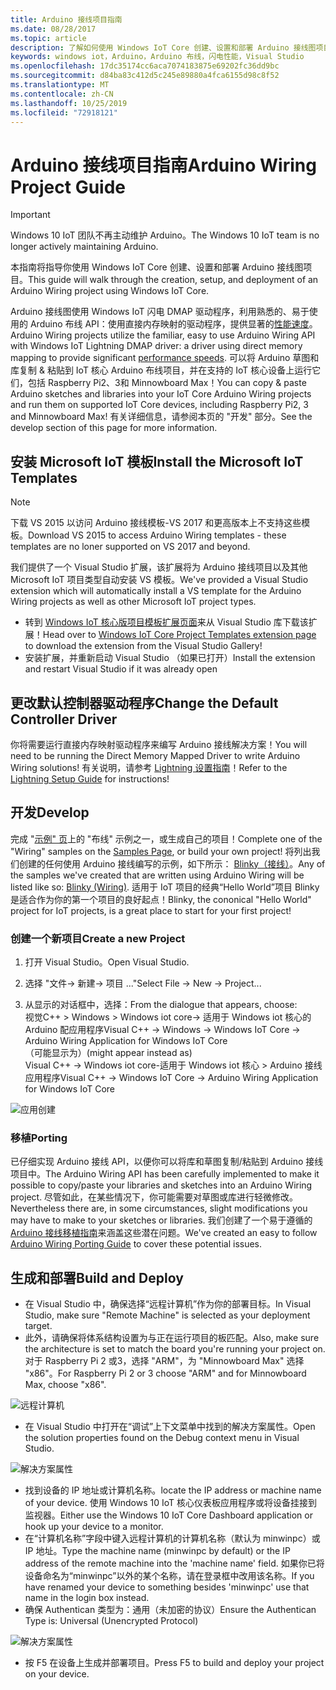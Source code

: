 ```yaml
---
title: Arduino 接线项目指南
ms.date: 08/28/2017
ms.topic: article
description: 了解如何使用 Windows IoT Core 创建、设置和部署 Arduino 接线图项目。
keywords: windows iot，Arduino，Arduino 布线，闪电性能，Visual Studio
ms.openlocfilehash: 17dc35174cc6aca7074183875e69202fc36dd9bc
ms.sourcegitcommit: d84ba83c412d5c245e89880a4fca6155d98c8f52
ms.translationtype: MT
ms.contentlocale: zh-CN
ms.lasthandoff: 10/25/2019
ms.locfileid: "72918121"
---
```

# <a name="arduino-wiring-project-guide"></a><span data-ttu-id="30fab-104">Arduino 接线项目指南</span><span class="sxs-lookup"><span data-stu-id="30fab-104">Arduino Wiring Project Guide</span></span>

> [!IMPORTANT]
> <span data-ttu-id="30fab-105">Windows 10 IoT 团队不再主动维护 Arduino。</span><span class="sxs-lookup"><span data-stu-id="30fab-105">The Windows 10 IoT team is no longer actively maintaining Arduino.</span></span>

<span data-ttu-id="30fab-106">本指南将指导你使用 Windows IoT Core 创建、设置和部署 Arduino 接线图项目。</span><span class="sxs-lookup"><span data-stu-id="30fab-106">This guide will walk through the creation, setup, and deployment of an Arduino Wiring project using Windows IoT Core.</span></span>

<span data-ttu-id="30fab-107">Arduino 接线图使用 Windows IoT 闪电 DMAP 驱动程序，利用熟悉的、易于使用的 Arduino 布线 API：使用直接内存映射的驱动程序，提供显著的[性能速度](../develop-your-app/LightningPerformance.md)。</span><span class="sxs-lookup"><span data-stu-id="30fab-107">Arduino Wiring projects utilize the familiar, easy to use Arduino Wiring API with Windows IoT Lightning DMAP driver: a driver using direct memory mapping to provide significant [performance speeds](../develop-your-app/LightningPerformance.md).</span></span> <span data-ttu-id="30fab-108">可以将 Arduino 草图和库复制 & 粘贴到 IoT 核心 Arduino 布线项目，并在支持的 IoT 核心设备上运行它们，包括 Raspberry Pi2、3和 Minnowboard Max！</span><span class="sxs-lookup"><span data-stu-id="30fab-108">You can copy & paste Arduino sketches and libraries into your IoT Core Arduino Wiring projects and run them on supported IoT Core devices, including Raspberry Pi2, 3 and Minnowboard Max!</span></span> <span data-ttu-id="30fab-109">有关详细信息，请参阅本页的 "开发" 部分。</span><span class="sxs-lookup"><span data-stu-id="30fab-109">See the develop section of this page for more information.</span></span>

## <a name="install-the-microsoft-iot-templates"></a><span data-ttu-id="30fab-110">安装 Microsoft IoT 模板</span><span class="sxs-lookup"><span data-stu-id="30fab-110">Install the Microsoft IoT Templates</span></span>

> [!NOTE]
> <span data-ttu-id="30fab-111">下载 VS 2015 以访问 Arduino 接线模板-VS 2017 和更高版本上不支持这些模板。</span><span class="sxs-lookup"><span data-stu-id="30fab-111">Download VS 2015 to access Arduino Wiring templates - these templates are no loner supported on VS 2017 and beyond.</span></span>

<span data-ttu-id="30fab-112">我们提供了一个 Visual Studio 扩展，该扩展将为 Arduino 接线项目以及其他 Microsoft IoT 项目类型自动安装 VS 模板。</span><span class="sxs-lookup"><span data-stu-id="30fab-112">We've provided a Visual Studio extension which will automatically install a VS template for the Arduino Wiring projects as well as other Microsoft IoT project types.</span></span> 

- <span data-ttu-id="30fab-113">转到 [Windows IoT 核心版项目模板扩展页面](https://go.microsoft.com/fwlink/?linkid=847472)来从 Visual Studio 库下载该扩展！</span><span class="sxs-lookup"><span data-stu-id="30fab-113">Head over to [Windows IoT Core Project Templates extension page](https://go.microsoft.com/fwlink/?linkid=847472) to download the extension from the Visual Studio Gallery!</span></span>
- <span data-ttu-id="30fab-114">安装扩展，并重新启动 Visual Studio （如果已打开）</span><span class="sxs-lookup"><span data-stu-id="30fab-114">Install the extension and restart Visual Studio if it was already open</span></span>

## <a name="change-the-default-controller-driver"></a><span data-ttu-id="30fab-115">更改默认控制器驱动程序</span><span class="sxs-lookup"><span data-stu-id="30fab-115">Change the Default Controller Driver</span></span>

<span data-ttu-id="30fab-116">你将需要运行直接内存映射驱动程序来编写 Arduino 接线解决方案！</span><span class="sxs-lookup"><span data-stu-id="30fab-116">You will need to be running the Direct Memory Mapped Driver to write Arduino Wiring solutions!</span></span> <span data-ttu-id="30fab-117">有关说明，请参考 [Lightning 设置指南](../develop-your-app/LightningSetup.md)！</span><span class="sxs-lookup"><span data-stu-id="30fab-117">Refer to the [Lightning Setup Guide](../develop-your-app/LightningSetup.md) for instructions!</span></span>

## <a name="develop"></a><span data-ttu-id="30fab-118">开发</span><span class="sxs-lookup"><span data-stu-id="30fab-118">Develop</span></span>
<span data-ttu-id="30fab-119">完成 "[示例" 页](https://developer.microsoft.com/en-us/windows/iot/samples)上的 "布线" 示例之一，或生成自己的项目！</span><span class="sxs-lookup"><span data-stu-id="30fab-119">Complete one of the "Wiring" samples on the [Samples Page](https://developer.microsoft.com/en-us/windows/iot/samples), or build your own project!</span></span> <span data-ttu-id="30fab-120">将列出我们创建的任何使用 Arduino 接线编写的示例，如下所示： [Blinky（接线）](https://developer.microsoft.com/en-us/windows/iot/samples/helloblinkybackgroundwiring)。</span><span class="sxs-lookup"><span data-stu-id="30fab-120">Any of the samples we've created that are written using Arduino Wiring will be listed like so: [Blinky (Wiring)](https://developer.microsoft.com/en-us/windows/iot/samples/helloblinkybackgroundwiring).</span></span> <span data-ttu-id="30fab-121">适用于 IoT 项目的经典“Hello World”项目 Blinky 是适合作为你的第一个项目的良好起点！</span><span class="sxs-lookup"><span data-stu-id="30fab-121">Blinky, the cononical "Hello World" project for IoT projects, is a great place to start for your first project!</span></span>

### <a name="create-a-new-project"></a><span data-ttu-id="30fab-122">创建一个新项目</span><span class="sxs-lookup"><span data-stu-id="30fab-122">Create a new Project</span></span>
1. <span data-ttu-id="30fab-123">打开 Visual Studio。</span><span class="sxs-lookup"><span data-stu-id="30fab-123">Open Visual Studio.</span></span>

2. <span data-ttu-id="30fab-124">选择 "文件-> 新建-> 项目 ..."</span><span class="sxs-lookup"><span data-stu-id="30fab-124">Select File -> New -> Project...</span></span>

3. <span data-ttu-id="30fab-125">从显示的对话框中，选择：</span><span class="sxs-lookup"><span data-stu-id="30fab-125">From the dialogue that appears, choose:</span></span>  
<span data-ttu-id="30fab-126">视觉C++ > Windows > Windows iot core-> 适用于 Windows iot 核心的 Arduino 配应用程序</span><span class="sxs-lookup"><span data-stu-id="30fab-126">Visual C++ -> Windows -> Windows IoT Core -> Arduino Wiring Application for Windows IoT Core</span></span>  
<span data-ttu-id="30fab-127">（可能显示为）</span><span class="sxs-lookup"><span data-stu-id="30fab-127">(might appear instead as)</span></span>  
<span data-ttu-id="30fab-128">Visual C++ -> Windows iot core-适用于 Windows iot 核心 > Arduino 接线应用程序</span><span class="sxs-lookup"><span data-stu-id="30fab-128">Visual C++ -> Windows IoT Core -> Arduino Wiring Application for Windows IoT Core</span></span> 


![应用创建](../media/ArduinoWiring/appcreate.png)

### <a name="porting"></a><span data-ttu-id="30fab-130">移植</span><span class="sxs-lookup"><span data-stu-id="30fab-130">Porting</span></span>

<span data-ttu-id="30fab-131">已仔细实现 Arduino 接线 API，以便你可以将库和草图复制/粘贴到 Arduino 接线项目中。</span><span class="sxs-lookup"><span data-stu-id="30fab-131">The Arduino Wiring API has been carefully implemented to make it possible to copy/paste your libraries and sketches into an Arduino Wiring project.</span></span> <span data-ttu-id="30fab-132">尽管如此，在某些情况下，你可能需要对草图或库进行轻微修改。</span><span class="sxs-lookup"><span data-stu-id="30fab-132">Nevertheless there are, in some circumstances, slight modifications you may have to make to your sketches or libraries.</span></span> <span data-ttu-id="30fab-133">我们创建了一个易于遵循的 [Arduino 接线移植指南](ArduinoWiringPortingGuide.md)来涵盖这些潜在问题。</span><span class="sxs-lookup"><span data-stu-id="30fab-133">We've created an easy to follow [Arduino Wiring Porting Guide](ArduinoWiringPortingGuide.md) to cover these potential issues.</span></span>

## <a name="build-and-deploy"></a><span data-ttu-id="30fab-134">生成和部署</span><span class="sxs-lookup"><span data-stu-id="30fab-134">Build and Deploy</span></span>

- <span data-ttu-id="30fab-135">在 Visual Studio 中，确保选择“远程计算机”作为你的部署目标。</span><span class="sxs-lookup"><span data-stu-id="30fab-135">In Visual Studio, make sure "Remote Machine" is selected as your deployment target.</span></span>
- <span data-ttu-id="30fab-136">此外，请确保将体系结构设置为与正在运行项目的板匹配。</span><span class="sxs-lookup"><span data-stu-id="30fab-136">Also, make sure the  architecture is set to match the board you're running your project on.</span></span> <span data-ttu-id="30fab-137">对于 Raspberry Pi 2 或3，选择 "ARM"，为 "Minnowboard Max" 选择 "x86"。</span><span class="sxs-lookup"><span data-stu-id="30fab-137">For Raspberry Pi 2 or 3 choose "ARM" and for Minnowboard Max, choose "x86".</span></span>

![远程计算机](../media/ArduinoWiring/wiringapp_remotemachine.png)

- <span data-ttu-id="30fab-139">在 Visual Studio 中打开在“调试”上下文菜单中找到的解决方案属性。</span><span class="sxs-lookup"><span data-stu-id="30fab-139">Open the solution properties found on the Debug context menu in Visual Studio.</span></span>

![解决方案属性](../media/ArduinoWiring/wiringapp_properties.png)

- <span data-ttu-id="30fab-141">找到设备的 IP 地址或计算机名称。</span><span class="sxs-lookup"><span data-stu-id="30fab-141">locate the IP address or machine name of your device.</span></span> <span data-ttu-id="30fab-142">使用 Windows 10 IoT 核心仪表板应用程序或将设备挂接到监视器。</span><span class="sxs-lookup"><span data-stu-id="30fab-142">Either use the Windows 10 IoT Core Dashboard application or hook up your device to a monitor.</span></span>
- <span data-ttu-id="30fab-143">在“计算机名称”字段中键入远程计算机的计算机名称（默认为 minwinpc）或 IP 地址。</span><span class="sxs-lookup"><span data-stu-id="30fab-143">Type the machine name (minwinpc by default) or the IP address of the remote machine into the 'machine name' field.</span></span> <span data-ttu-id="30fab-144">如果你已将设备命名为“minwinpc”以外的某个名称，请在登录框中改用该名称。</span><span class="sxs-lookup"><span data-stu-id="30fab-144">If you have renamed your device to something besides 'minwinpc' use that name in the login box instead.</span></span>
- <span data-ttu-id="30fab-145">确保 Authentican 类型为：通用（未加密的协议）</span><span class="sxs-lookup"><span data-stu-id="30fab-145">Ensure the Authentican Type is: Universal (Unencrypted Protocol)</span></span>

![解决方案属性](../media/ArduinoWiring/wiringapp_properties2.png)

- <span data-ttu-id="30fab-147">按 F5 在设备上生成并部署项目。</span><span class="sxs-lookup"><span data-stu-id="30fab-147">Press F5 to build and deploy your project on your device.</span></span>
